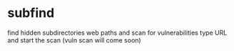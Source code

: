 # subfind
find hidden subdirectories web paths and scan for vulnerabilities
type URL and start the scan
(vuln scan will come soon) 
